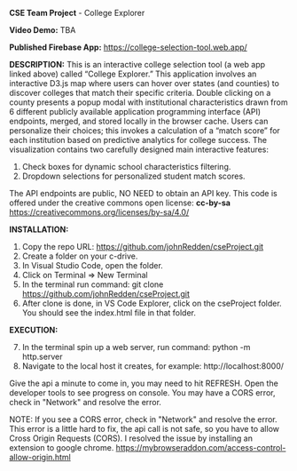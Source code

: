 **CSE Team Project** - College Explorer

**Video Demo:** TBA

**Published Firebase App:**  https://college-selection-tool.web.app/

**DESCRIPTION:** This is an interactive college selection tool (a web app linked above) called “College Explorer.” This application involves an interactive D3.js map where users can hover over states (and counties) to discover colleges that match their specific criteria. Double clicking on a county presents a popup modal with institutional characteristics drawn from 6 different publicly available application programming interface (API) endpoints, merged, and stored locally in the browser cache. Users can personalize their choices; this invokes a calculation of a “match score” for each institution based on predictive analytics for college success.  The visualization contains two carefully designed main interactive features: 
   1. Check boxes for dynamic school characteristics filtering. 
   2. Dropdown selections for personalized student match scores.

The API endpoints are public, NO NEED to obtain an API key. This code is offered under the creative commons open license: **cc-by-sa**
https://creativecommons.org/licenses/by-sa/4.0/

**INSTALLATION:**
1. Copy the repo URL:  https://github.com/johnRedden/cseProject.git
2. Create a folder on your c-drive.
3. In Visual Studio Code, open the folder.
4. Click on Terminal => New Terminal
5. In the terminal run command: git clone https://github.com/johnRedden/cseProject.git
6. After clone is done, in VS Code Explorer, click on the cseProject folder.  You should see the index.html file in that folder.

**EXECUTION:**

7. In the terminal spin up a web server, run command:  python -m http.server
8. Navigate to the local host it creates, for example: http://localhost:8000/

Give the api a minute to come in, you may need to hit REFRESH.  Open the developer tools to see progress on console.  You may have a CORS error, check in "Network" and resolve the error.

NOTE: If you see a CORS error, check in "Network" and resolve the error.  This error is a little hard to fix, the api call is not safe, so you have to allow Cross Origin Requests (CORS).  I resolved the issue by installing an extension to google chrome.  https://mybrowseraddon.com/access-control-allow-origin.html
 
